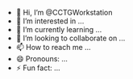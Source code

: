 - 👋 Hi, I’m @CCTGWorkstation
- 👀 I’m interested in ...
- 🌱 I’m currently learning ...
- 💞️ I’m looking to collaborate on ...
- 📫 How to reach me ...
- 😄 Pronouns: ...
- ⚡ Fun fact: ...

<!---
CCTGWorkstation/CCTGWorkstation is a ✨ special ✨ repository because its `README.md` (this file) appears on your GitHub profile.
You can click the Preview link to take a look at your changes.
--->
